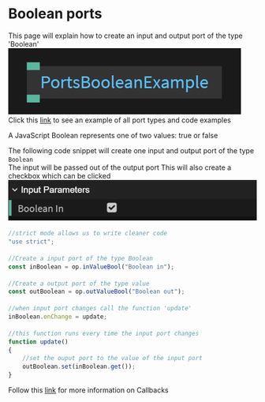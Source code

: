 # Boolean ports

This page will explain how to create an input and output port of the type 'Boolean'<br>
![Button](../img/creating_ports_boolean_port_color.png) <br>
Click this [link](https://cables.gl/ui/#/project/5b9f692e671e52e512ab3af3) to see an example of all port types and code examples

A JavaScript Boolean represents one of two values: true or false

The following code snippet will create one input and output port of the type `Boolean`<br>
The input  will be passed out of the output port
This will also create a checkbox which can be clicked<br>
![Button](../img/creating_ports_boolean_checkbox_ui_pane.png)

```javascript
//strict mode allows us to write cleaner code
"use strict";

//Create a input port of the type Boolean
const inBoolean = op.inValueBool("Boolean in");

//Create a output port of the type value
const outBoolean = op.outValueBool("Boolean out");

//when input port changes call the function 'update'
inBoolean.onChange = update;

//this function runs every time the input port changes
function update()
{
    //set the ouput port to the value of the input port
    outBoolean.set(inBoolean.get());
}
```

Follow this [link](../../dev_callbacks/dev_callbacks.md) for more information on Callbacks






